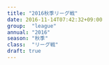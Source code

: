 ```yaml
---
title: "2016秋季リーグ戦"
date: 2016-11-14T07:42:32+09:00
group:  "league"
annual: "2016"
season: "秋季"
class:  "リーグ戦"
draft: true
---
```


